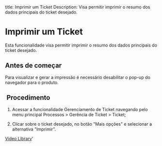 title: Imprimir um Ticket
Description: Visa permitir imprimir o resumo dos dados principais do ticket desejado.  
# Imprimir um Ticket

Esta funcionalidade visa permitir imprimir o resumo dos dados principais do ticket desejado. 

Antes de começar
----------------

Para visualizar e gerar a impressão é necessário desabilitar o pop-up do
navegador para o produto.

 Procedimento 
--------------

1.  Acessar a funcionalidade Gerenciamento de Ticket navegando pelo menu
    principal Processos \> Gerência de Ticket \> Ticket;

2.  Clicar sobre o ticket desejado, no botão "Mais opções" e selecionar a alternativa "Imprimir".

<i class='fa fa-youtube-play  fa-2x' style='color:#97ce17;vertical-align: middle;'> </i> [Video Library](https://www.youtube.com/playlist?list=PLB5qK2uzf2ROn4Xs6UdH84Ujzta2iJ6Ei)'

<!-- !!! tip "About"

    <b>Product/Version:</b> CITSmart | 9.00 &nbsp;&nbsp;
    <b>Updated:</b>01/17/2019 – Larissa Lourenço


